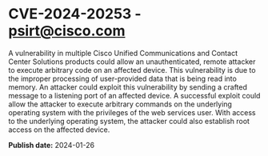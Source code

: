 # CVE-2024-20253 - psirt@cisco.com

A vulnerability in multiple Cisco Unified Communications and Contact Center Solutions products could allow an unauthenticated, remote attacker to execute arbitrary code on an affected device. This vulnerability is due to the improper processing of user-provided data that is being read into memory. An attacker could exploit this vulnerability by sending a crafted message to a listening port of an affected device. A successful exploit could allow the attacker to execute arbitrary commands on the underlying operating system with the privileges of the web services user. With access to the underlying operating system, the attacker could also establish root access on the affected device.

**Publish date:** 2024-01-26
